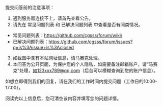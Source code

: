 提交问答前的注意事项：
1. 遇到服务器连接不上，请首先查看公告。
2. 请先在 常见问题列表 和 已解决问题列表 中查看是否有同类情况。
  - 常见问题列表：https://github.com/cgsss/forum/wiki/
  - 已解决问题列表：https://github.com/cgsss/forum/issues?q=is%3Aissue+is%3Aclosed
3. 如截图中含有本站网址信息，请马赛克处理。
4. 本问答为公开页面，为保护您的个人隐私，如需要备注邮箱账户，请“马赛克”处理，如123xxx789@qq.com（后台可以模糊查询到您的账户信息）。

如想立即得到我们的回复，请在我们的工作时间内提交问题（工作日的10:00-17:00）。

阅读完以上信息后，您可清空该内容并填写您的问题详情。
